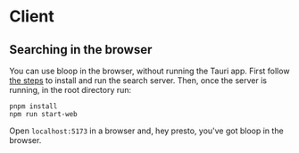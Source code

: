 # Client

## Searching in the browser

You can use bloop in the browser, without running the Tauri app. First follow [the steps](./../server/README.md) to install and run the search server. Then, once the server is running, in the root directory run:

```
pnpm install
npm run start-web
```

Open `localhost:5173` in a browser and, hey presto, you've got bloop in the browser.
